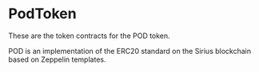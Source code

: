 # PodToken

These are the token contracts for the POD token.

POD is an implementation of the ERC20 standard on the Sirius blockchain based on Zeppelin templates.
